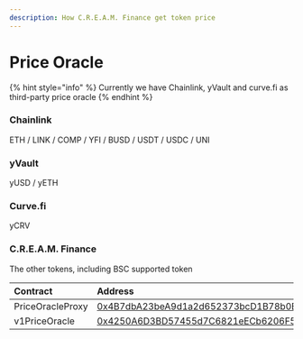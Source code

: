```yaml
---
description: How C.R.E.A.M. Finance get token price
---
```


# Price Oracle

{% hint style="info" %}
Currently we have Chainlink, yVault and curve.fi as third-party price oracle
{% endhint %}

### Chainlink

ETH / LINK / COMP / YFI / BUSD / USDT / USDC / UNI

### yVault

yUSD / yETH

### Curve.fi

yCRV

### C.R.E.A.M. Finance

The other tokens, including BSC supported token

| Contract | Address |
| :--- | :--- |
| PriceOracleProxy | [0x4B7dbA23beA9d1a2d652373bcD1B78b0E9e0188a](https://etherscan.io/address/0x4B7dbA23beA9d1a2d652373bcD1B78b0E9e0188a) |
| v1PriceOracle | [0x4250A6D3BD57455d7C6821eECb6206F507576cD2](https://etherscan.io/address/0x4250A6D3BD57455d7C6821eECb6206F507576cD2) |

